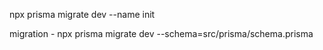 npx prisma migrate dev --name init


migration - npx prisma migrate dev --schema=src/prisma/schema.prisma